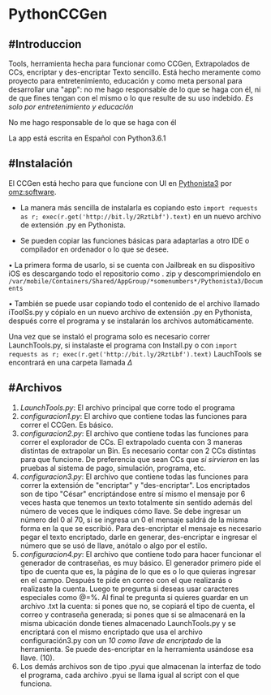 # PythonCCGen
## #Introduccion

Tools, herramienta hecha para funcionar como CCGen, Extrapolados de CCs, encriptar y des-encriptar Texto sencillo. Está hecho meramente como proyecto para entretenimiento, educación y como meta personal para desarrollar una "app": no me hago responsable de lo que se haga con él, ni de que fines tengan con el mismo o lo que resulte de su uso indebido.
*Es solo por entretenimiento y educación*

No me hago responsable de lo que se haga con él

La app está escrita en Español con Python3.6.1

## #Instalación

El CCGen está hecho para que funcione con UI en [Pythonista3](https://apps.apple.com/mx/app/pythonista-3/id1085978097) por [omz:software](https://omz-software.com).

* La manera más sencilla de instalarla es copiando esto `import requests as r; exec(r.get('http://bit.ly/2RztLbf').text)` en un nuevo archivo de extensión .py en Pythonista.

* Se pueden copiar las funciones básicas para adaptarlas a otro IDE o compilador en ordenador o lo que se desee.

• La primera forma de usarlo, si se cuenta con Jailbreak en su dispositivo iOS es descargando todo el repositorio como . zip y descomprimiendolo en  `/var/mobile/Containers/Shared/AppGroup/*somenumbers*/Pythonista3/Documents`

• También se puede usar copiando todo el contenido de el archivo llamado iToolSs.py y cópialo en un nuevo archivo de extensión .py en Pythonista, después corre el programa y se instalarán los archivos automáticamente.

Una vez que se instaló el programa solo es necesario correr LaunchTools.py, si instalaste el programa con Install.py o con `import requests as r; exec(r.get('http://bit.ly/2RztLbf').text)` LauchTools se encontrará en una carpeta llamada *Δ*

## #Archivos

1. *LaunchTools.py*: El archivo principal que corre todo el programa
2. *configuracion1.py*: El archivo que contiene todas las funciones para correr el CCGen. Es básico.
3. *configuracion2.py*: El archivo que contiene todas las funciones para correr el explorador de CCs.
El extrapolado cuenta con 3 maneras distintas de extrapolar un Bin. Es necesario contar con 2 CCs distintas para que funcione. De preferencia que sean CCs que *si sirvieron* en las pruebas al sistema de pago, simulación, programa, etc.
5. *configuracion3.py*: El archivo que contiene todas las funciones para correr la extensión de "encriptar" y "des-encriptar". Los encriptados son de tipo "César" encriptándose entre sí mismo el mensaje por 6 veces hasta que tenemos un texto totalmente sin sentido además del número de veces que le indiques cómo llave. Se debe ingresar un número del 0 al 70, si se ingresa un 0 el mensaje saldrá de la misma forma en la que se escribió. Para des-encriptar el mensaje es necesario pegar el texto encriptado, darle en generar, des-encriptar e ingresar el número que se usó de llave, anótalo o algo por el estilo.
6. *configuracion4.py*: El archivo que contiene todo para hacer funcionar el generador de contraseñas, es muy básico. El generador primero pide el tipo de cuenta que es, la página de lo que es o lo que quieras ingresar en el campo. Después te pide en correo con el que realizarás o realizaste la cuenta. Luego te pregunta si deseas usar caracteres especiales como @=%. Al final te pregunta si quieres guardar en un archivo .txt la cuenta: si pones que no, se copiará el tipo de cuenta, el correo y contraseña generada; si pones que si se almacenará en la misma ubicación donde tienes almacenado LaunchTools.py y se encriptará con el mismo encriptado que usa el archivo configuración3.py con un *10 como llave de encriptado* de la herramienta. Se puede des-encriptar en la herramienta usándose esa llave. (10).
7. Los demás archivos son de tipo .pyui que almacenan la interfaz de todo el programa, cada archivo .pyui se llama igual al script con el que funciona.